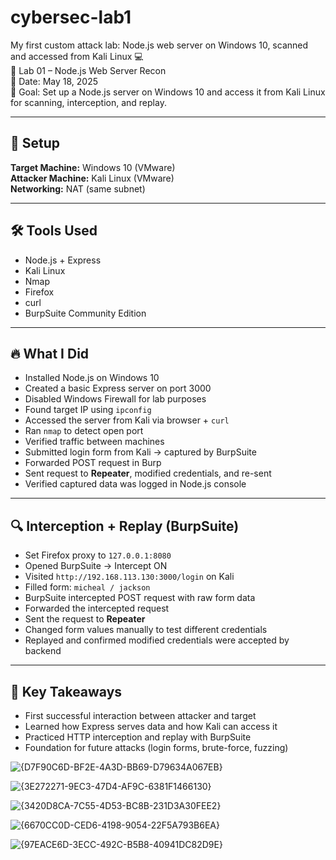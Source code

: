 # cybersec-lab1

My first custom attack lab: Node.js web server on Windows 10, scanned and accessed from Kali Linux 💻  
📘 Lab 01 – Node.js Web Server Recon  
📅 Date: May 18, 2025  
🎯 Goal: Set up a Node.js server on Windows 10 and access it from Kali Linux for scanning, interception, and replay.

---

## 🧱 Setup

**Target Machine:** Windows 10 (VMware)  
**Attacker Machine:** Kali Linux (VMware)  
**Networking:** NAT (same subnet)

---

## 🛠️ Tools Used

- Node.js + Express  
- Kali Linux  
- Nmap  
- Firefox  
- curl  
- BurpSuite Community Edition

---

## 🔥 What I Did

- Installed Node.js on Windows 10  
- Created a basic Express server on port 3000  
- Disabled Windows Firewall for lab purposes  
- Found target IP using `ipconfig`  
- Accessed the server from Kali via browser + `curl`  
- Ran `nmap` to detect open port  
- Verified traffic between machines  
- Submitted login form from Kali → captured by BurpSuite  
- Forwarded POST request in Burp  
- Sent request to **Repeater**, modified credentials, and re-sent  
- Verified captured data was logged in Node.js console

---

## 🔍 Interception + Replay (BurpSuite)

- Set Firefox proxy to `127.0.0.1:8080`  
- Opened BurpSuite → Intercept ON  
- Visited `http://192.168.113.130:3000/login` on Kali  
- Filled form: `micheal / jackson`  
- BurpSuite intercepted POST request with raw form data  
- Forwarded the intercepted request  
- Sent the request to **Repeater**  
- Changed form values manually to test different credentials  
- Replayed and confirmed modified credentials were accepted by backend

---

## 🧠 Key Takeaways

- First successful interaction between attacker and target  
- Learned how Express serves data and how Kali can access it  
- Practiced HTTP interception and replay with BurpSuite  
- Foundation for future attacks (login forms, brute-force, fuzzing)


![{D7F90C6D-BF2E-4A3D-BB69-D79634A067EB}](https://github.com/user-attachments/assets/517224e7-8c6d-41a9-a06b-104f0b897319)

![{3E272271-9EC3-47D4-AF9C-6381F1466130}](https://github.com/user-attachments/assets/1403a46a-6c1c-4408-85f5-a33dd04083c4)

![{3420D8CA-7C55-4D53-BC8B-231D3A30FEE2}](https://github.com/user-attachments/assets/d7644abe-22f5-445e-8216-d834f2054cea)

![{6670CC0D-CED6-4198-9054-22F5A793B6EA}](https://github.com/user-attachments/assets/ca920954-b9cc-4d82-b3c5-6e15b96ab4d1)

![{97EACE6D-3ECC-492C-B5B8-40941DC82D9E}](https://github.com/user-attachments/assets/14b5f075-178c-4c40-8cb1-df57347e16c6)


